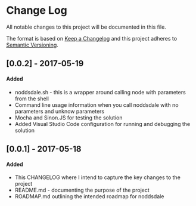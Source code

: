 # Change Log
All notable changes to this project will be documented in this file.

The format is based on [Keep a Changelog](http://keepachangelog.com/)
and this project adheres to [Semantic Versioning](http://semver.org/).

## [0.0.2] - 2017-05-19
#### Added
- noddsdale.sh - this is a wrapper around calling node with parameters from the shell
- Command line usage information when you call noddsdale with no parameters and unknow parameters
- Mocha and Sinon.JS for testing the solution
- Added Visual Studio Code configuration for running and debugging the solution

## [0.0.1] - 2017-05-18
#### Added
- This CHANGELOG where I intend to capture the key changes to the project
- README.md - documenting the purpose of the project
- ROADMAP.md outlining the intended roadmap for noddsdale